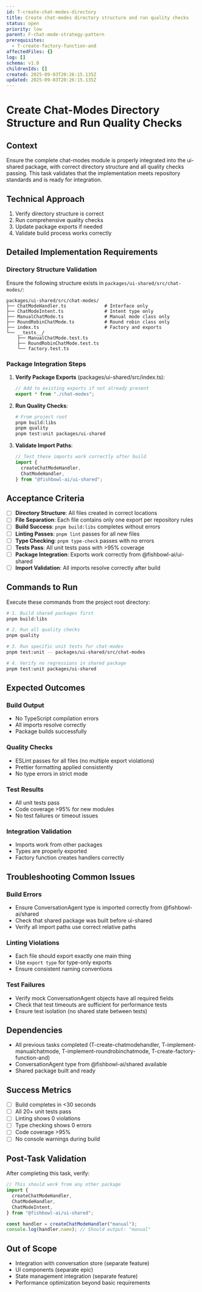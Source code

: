 ```yaml
---
id: T-create-chat-modes-directory
title: Create chat-modes directory structure and run quality checks
status: open
priority: low
parent: F-chat-mode-strategy-pattern
prerequisites:
  - T-create-factory-function-and
affectedFiles: {}
log: []
schema: v1.0
childrenIds: []
created: 2025-09-03T20:26:15.135Z
updated: 2025-09-03T20:26:15.135Z
---
```


# Create Chat-Modes Directory Structure and Run Quality Checks

## Context

Ensure the complete chat-modes module is properly integrated into the ui-shared package, with correct directory structure and all quality checks passing. This task validates that the implementation meets repository standards and is ready for integration.

## Technical Approach

1. Verify directory structure is correct
2. Run comprehensive quality checks
3. Update package exports if needed
4. Validate build process works correctly

## Detailed Implementation Requirements

### Directory Structure Validation

Ensure the following structure exists in `packages/ui-shared/src/chat-modes/`:

```
packages/ui-shared/src/chat-modes/
├── ChatModeHandler.ts              # Interface only
├── ChatModeIntent.ts               # Intent type only
├── ManualChatMode.ts               # Manual mode class only
├── RoundRobinChatMode.ts           # Round robin class only
├── index.ts                        # Factory and exports
└── __tests__/
    ├── ManualChatMode.test.ts
    ├── RoundRobinChatMode.test.ts
    └── factory.test.ts
```

### Package Integration Steps

1. **Verify Package Exports** (packages/ui-shared/src/index.ts):

   ```typescript
   // Add to existing exports if not already present
   export * from "./chat-modes";
   ```

2. **Run Quality Checks**:

   ```bash
   # From project root
   pnpm build:libs
   pnpm quality
   pnpm test:unit packages/ui-shared
   ```

3. **Validate Import Paths**:
   ```typescript
   // Test these imports work correctly after build
   import {
     createChatModeHandler,
     ChatModeHandler,
   } from "@fishbowl-ai/ui-shared";
   ```

## Acceptance Criteria

- [ ] **Directory Structure**: All files created in correct locations
- [ ] **File Separation**: Each file contains only one export per repository rules
- [ ] **Build Success**: `pnpm build:libs` completes without errors
- [ ] **Linting Passes**: `pnpm lint` passes for all new files
- [ ] **Type Checking**: `pnpm type-check` passes with no errors
- [ ] **Tests Pass**: All unit tests pass with >95% coverage
- [ ] **Package Integration**: Exports work correctly from @fishbowl-ai/ui-shared
- [ ] **Import Validation**: All imports resolve correctly after build

## Commands to Run

Execute these commands from the project root directory:

```bash
# 1. Build shared packages first
pnpm build:libs

# 2. Run all quality checks
pnpm quality

# 3. Run specific unit tests for chat-modes
pnpm test:unit -- packages/ui-shared/src/chat-modes

# 4. Verify no regressions in shared package
pnpm test:unit packages/ui-shared
```

## Expected Outcomes

### Build Output

- No TypeScript compilation errors
- All imports resolve correctly
- Package builds successfully

### Quality Checks

- ESLint passes for all files (no multiple export violations)
- Prettier formatting applied consistently
- No type errors in strict mode

### Test Results

- All unit tests pass
- Code coverage >95% for new modules
- No test failures or timeout issues

### Integration Validation

- Imports work from other packages
- Types are properly exported
- Factory function creates handlers correctly

## Troubleshooting Common Issues

### Build Errors

- Ensure ConversationAgent type is imported correctly from @fishbowl-ai/shared
- Check that shared package was built before ui-shared
- Verify all import paths use correct relative paths

### Linting Violations

- Each file should export exactly one main thing
- Use `export type` for type-only exports
- Ensure consistent naming conventions

### Test Failures

- Verify mock ConversationAgent objects have all required fields
- Check that test timeouts are sufficient for performance tests
- Ensure test isolation (no shared state between tests)

## Dependencies

- All previous tasks completed (T-create-chatmodehandler, T-implement-manualchatmode, T-implement-roundrobinchatmode, T-create-factory-function-and)
- ConversationAgent type from @fishbowl-ai/shared available
- Shared package built and ready

## Success Metrics

- [ ] Build completes in <30 seconds
- [ ] All 20+ unit tests pass
- [ ] Linting shows 0 violations
- [ ] Type checking shows 0 errors
- [ ] Code coverage >95%
- [ ] No console warnings during build

## Post-Task Validation

After completing this task, verify:

```typescript
// This should work from any other package
import {
  createChatModeHandler,
  ChatModeHandler,
  ChatModeIntent,
} from "@fishbowl-ai/ui-shared";

const handler = createChatModeHandler("manual");
console.log(handler.name); // Should output: "manual"
```

## Out of Scope

- Integration with conversation store (separate feature)
- UI components (separate epic)
- State management integration (separate feature)
- Performance optimization beyond basic requirements
